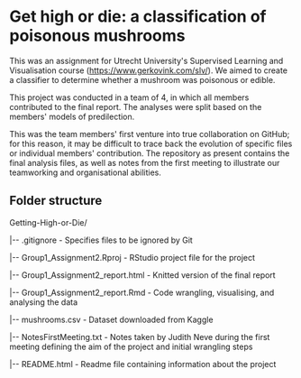 # Get high or die: a classification of poisonous mushrooms

This was an assignment for Utrecht University's Supervised Learning and Visualisation course (https://www.gerkovink.com/slv/). We aimed to create a classifier to determine whether a mushroom was poisonous or edible.

This project was conducted in a team of 4, in which all members contributed to the final report. The analyses were split based on the members' models of predilection.

This was the team members' first venture into true collaboration on GitHub; for this reason, it may be difficult to trace back the evolution of specific files or individual members' contribution. The repository as present contains the final analysis files, as well as notes from the first meeting to illustrate our teamworking and organisational abilities.

## Folder structure

Getting-High-or-Die/

|-- .gitignore                     - Specifies files to be ignored by Git

|-- Group1_Assignment2.Rproj       - RStudio project file for the project

|-- Group1_Assignment2_report.html - Knitted version of the final report

|-- Group1_Assignment2_report.Rmd  - Code wrangling, visualising, and analysing the data

|-- mushrooms.csv                  - Dataset downloaded from Kaggle

|-- NotesFirstMeeting.txt          - Notes taken by Judith Neve during the first meeting defining the aim of the project and initial wrangling steps

|-- README.html                    - Readme file containing information about the project